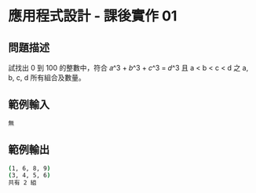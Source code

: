 # 應用程式設計 - 課後實作 01

## 問題描述
試找出 0 到 100 的整數中，符合 𝑎^3 + 𝑏^3 + 𝑐^3 = 𝑑^3 且 a < b < c < d 之 a, b, c, d 所有組合及數量。  
## 範例輸入
```bash
無
```
## 範例輸出
```bash
(1, 6, 8, 9)  
(3, 4, 5, 6)  
共有 2 組
```